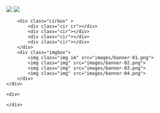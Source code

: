 <div class="banner">
        <img class="change pre"  src="images/pre.png" >
        <img class="change next" src="images/next.png" >

        <div class="cirbox" >
            <div class="cir cr"></div>
            <div class="cir"></div>
            <div class="cir"></div>
            <div class="cir"></div>
        </div>
        <div class="imgbox">
            <img class="img im" src="images/banner-01.png">
            <img class="img" src="images/banner-02.png">
            <img class="img" src="images/banner-03.png">
            <img class="img" src="images/banner-04.png">
        </div> 
    </div>

    <div>

    </div>
